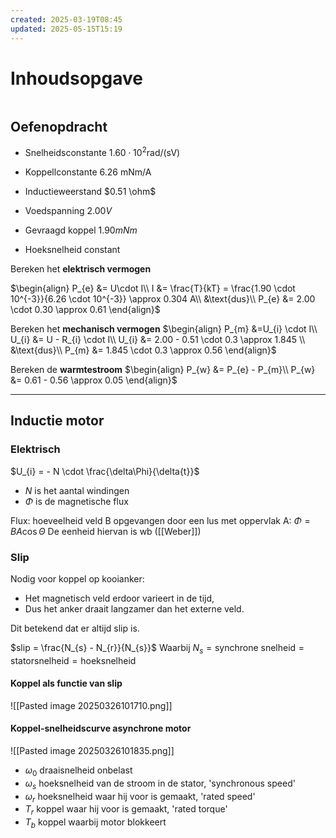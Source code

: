 ```yaml
---
created: 2025-03-19T08:45
updated: 2025-05-15T15:19
---
```

# Inhoudsopgave

```toc
```

## Oefenopdracht	
- Snelheidsconstante $1.60 \cdot  10^{2}\text{rad/(sV)}$
- Koppellconstante $6.26$ $\text{mNm/A}$
- Inductieweerstand $0.51 \ohm$

- Voedspanning $2.00 V$
- Gevraagd koppel $1.90 mNm$
- Hoeksnelheid constant

Bereken het **elektrisch vermogen**

$\begin{align}
P_{e} &= U\cdot I\\
I &= \frac{T}{kT} = \frac{1.90 \cdot 10^{-3}}{6.26 \cdot 10^{-3}} \approx 0.304 A\\
&\text{dus}\\
P_{e} &= 2.00 \cdot 0.30 \approx 0.61
\end{align}$

Bereken het **mechanisch vermogen**
$\begin{align}
P_{m} &=U_{i} \cdot I\\
U_{i} &= U - R_{i} \cdot I\\
U_{i} &= 2.00 - 0.51 \cdot 0.3 \approx 1.845 \\
&\text{dus}\\
P_{m} &=  1.845 \cdot 0.3 \approx 0.56
\end{align}$

Bereken de **warmtestroom**
$\begin{align}
P_{w} &= P_{e} - P_{m}\\
P_{w} &= 0.61 - 0.56 \approx 0.05
\end{align}$

---

## Inductie motor

### Elektrisch
$U_{i} = - N \cdot \frac{\delta\Phi}{\delta{t}}$
- $N$ is het aantal windingen
- $\Phi$ is de magnetische flux 

Flux: hoeveelheid veld B opgevangen door een lus met oppervlak A:
$\Phi = BA \cos {\Theta}$
De eenheid hiervan is wb ([[Weber]])

### Slip
Nodig voor koppel op kooianker:
- Het magnetisch veld erdoor varieert in de tijd,
- Dus het anker draait langzamer dan het externe veld.

Dit betekend dat er altijd slip is.

$slip = \frac{N_{s} - N_{r}}{N_{s}}$
Waarbij $N_{s} = \text{synchrone snelheid} = \text{statorsnelheid} = \text{hoeksnelheid}$

#### Koppel als functie van slip

![[Pasted image 20250326101710.png]]

#### Koppel-snelheidscurve asynchrone motor

![[Pasted image 20250326101835.png]]

- $\omega_0$ draaisnelheid onbelast  
- $\omega_s$ hoeksnelheid van de stroom in de stator, 'synchronous speed'  
- $\omega_r$ hoeksnelheid waar hij voor is gemaakt, 'rated speed'  
- $T_r$ koppel waar hij voor is gemaakt, 'rated torque'  
- $T_b$ koppel waarbij motor blokkeert  


